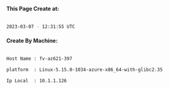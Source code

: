 
   
#### This Page Create at:

```bash

2023-03-07 - 12:31:55 UTC

```

#### Create By Machine:

```bash

Host Name : fv-az621-397

platform  : Linux-5.15.0-1034-azure-x86_64-with-glibc2.35

Ip Local  : 10.1.1.126

```

